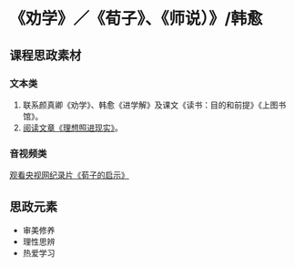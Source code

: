 # 《劝学》／《荀子》、《师说）》/韩愈

## 课程思政素材

### 文本类

1. 联系颜真卿《劝学》、韩愈《进学解》及课文《读书：目的和前提》《上图书馆》。
2. [阅读文章《理想照进现实》](https://www.163.com/dy/article/ECPB9GC60521KK2L.html)。

### 音视频类

[观看央视网纪录片《荀子的启示》](https://tv.cctv.com/2010/04/13/VIDE1355517909703221.shtml)

## 思政元素

- 审美修养
- 理性思辨
- 热爱学习
